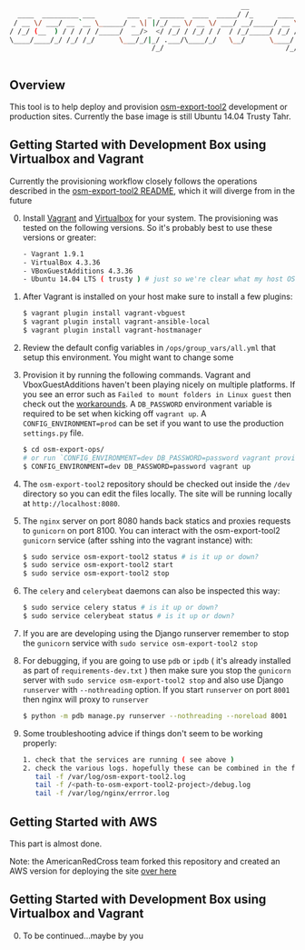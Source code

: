 ```bash
                                                         __                        
  ____  _________ ___        ___  _  ______  ____  _____/ /_      ____  ____  _____
 / __ \/ ___/ __ `__ \______/ _ \| |/_/ __ \/ __ \/ ___/ __/_____/ __ \/ __ \/ ___/
/ /_/ (__  ) / / / / /_____/  __/>  </ /_/ / /_/ / /  / /_/_____/ /_/ / /_/ (__  ) 
\____/____/_/ /_/ /_/      \___/_/|_/ .___/\____/_/   \__/      \____/ .___/____/  
                                   /_/                              /_/            
                                   
```

## Overview
This tool is to help deploy and provision [osm-export-tool2](https://github.com/hotosm/osm-export-tool2) development or production sites. Currently the base image is still Ubuntu 14.04 Trusty Tahr.

## Getting Started with Development Box using Virtualbox and Vagrant

Currently the provisioning workflow closely follows the operations described in the
[osm-export-tool2 README](https://github.com/hotosm/osm-export-tool2/blob/master/README.md), which it will diverge from in the future

0. Install [Vagrant](https://www.vagrantup.com/) and [Virtualbox](https://www.virtualbox.org/wiki/Downloads) for your system. The provisioning was tested
on the following versions. So it's probably best to use these versions or greater:

    ```bash
    - Vagrant 1.9.1
    - VirtualBox 4.3.36
    - VBoxGuestAdditions 4.3.36
    - Ubuntu 14.04 LTS ( trusty ) # just so we're clear what my host OS was
    ```
0. After Vagrant is installed on your host make sure to install a few plugins:

    ```bash
    $ vagrant plugin install vagrant-vbguest
    $ vagrant plugin install vagrant-ansible-local
    $ vagrant plugin install vagrant-hostmanager
    ```

0. Review the default config variables in `/ops/group_vars/all.yml` that setup this environment. You might want to change some

0. Provision it by running the following commands. Vagrant and VboxGuestAdditions haven't been playing nicely on multiple platforms. If you see an error such as `Failed to mount folders in Linux guest` then check out the [workarounds](https://github.com/mitchellh/vagrant/issues/3341). A `DB_PASSWORD` environment variable is required to be set when kicking off `vagrant up`. A `CONFIG_ENVIRONMENT=prod` can be set if you want to use the production `settings.py` file.

    ```bash
    $ cd osm-export-ops/
    # or run `CONFIG_ENVIRONMENT=dev DB_PASSWORD=password vagrant provision` if the box is already up
    $ CONFIG_ENVIRONMENT=dev DB_PASSWORD=password vagrant up 
    ```

0. The `osm-export-tool2` repository should be checked out inside the `/dev` directory so you can edit the files locally.
The site will be running locally at `http://localhost:8080`.

0. The `nginx` server on port 8080 hands back statics and proxies requests to `gunicorn` on port 8100.
You can interact with the osm-export-tool2 `gunicorn` service (after sshing into the vagrant instance) with:

    ```bash
    $ sudo service osm-export-tool2 status # is it up or down?
    $ sudo service osm-export-tool2 start
    $ sudo service osm-export-tool2 stop
    ```

0. The `celery` and `celerybeat` daemons can also be inspected this way:

    ```bash
    $ sudo service celery status # is it up or down?
    $ sudo service celerybeat status # is it up or down?
    ```

0. If you are are developing using the Django runserver remember to stop the `gunicorn` service with `sudo service osm-export-tool2 stop`

0. For debugging, if you are going to use `pdb` or `ipdb` ( it's already installed as part of `requirements-dev.txt` ) then make sure you stop the `gunicorn` server with `sudo service osm-export-tool2 stop` and also use Django `runserver` with `--nothreading` option. If you start `runserver` on port `8001` then nginx will proxy to `runserver`

    ```bash
    $ python -m pdb manage.py runserver --nothreading --noreload 8001
    ```

0. Some troubleshooting advice if things don't seem to be working properly:

   ```bash
   1. check that the services are running ( see above )
   2. check the various logs. hopefully these can be combined in the future into one stream:
      tail -f /var/log/osm-export-tool2.log
      tail -f /<path-to-osm-export-tool2-project>/debug.log
      tail -f /var/log/nginx/errror.log
   ```
   
## Getting Started with AWS

This part is almost done. 

Note: the AmericanRedCross team forked this repository and created an AWS version for deploying the site [over here](https://github.com/AmericanRedCross/osm-export-ops/commit/1ffd7ee6b86c1c59933c66db8a935d74cf9c5a0f)


## Getting Started with Development Box using Virtualbox and Vagrant

0. To be continued...maybe by you

